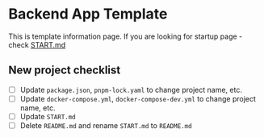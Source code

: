 # Backend App Template
This is template information page. If you are looking for startup page - check [START.md](START.md)

## New project checklist
* [ ] Update `package.json`, `pnpm-lock.yaml` to change project name, etc.
* [ ] Update `docker-compose.yml`, `docker-compose-dev.yml` to change project name, etc.
* [ ] Update `START.md`
* [ ] Delete `README.md` and rename `START.md` to `README.md`
